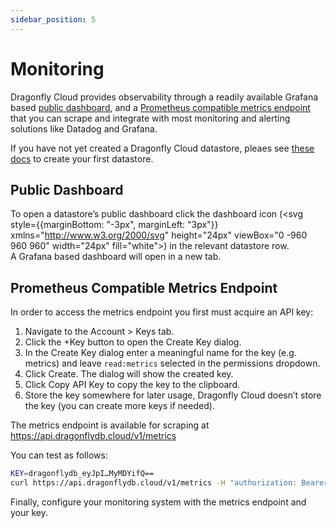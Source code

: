 ```yaml
---
sidebar_position: 5
---
```


# Monitoring

Dragonfly Cloud provides observability through a readily available Grafana based [public dashboard](#public-dashboard), and a [Prometheus compatible metrics endpoint](#prometheus-compatible-metrics-endpoint) that you can scrape and integrate with most monitoring and alerting solutions like Datadog and Grafana.

If you have not yet created a Dragonfly Cloud datastore, pleaes see [these docs](./datastores) to create your first datastore.

## Public Dashboard


To open a datastore’s public dashboard click the dashboard icon (<svg style={{marginBottom: "-3px", marginLeft: "3px"}} xmlns="http://www.w3.org/2000/svg" height="24px" viewBox="0 -960 960 960" width="24px" fill="white"><path d="M120-120v-80l80-80v160h-80Zm160 0v-240l80-80v320h-80Zm160 0v-320l80 81v239h-80Zm160 0v-239l80-80v319h-80Zm160 0v-400l80-80v480h-80ZM120-327v-113l280-280 160 160 280-280v113L560-447 400-607 120-327Z"/></svg>) in the relevant datastore row.  
A Grafana based dashboard will open in a new tab.


## Prometheus Compatible Metrics Endpoint

In order to access the metrics endpoint you first must acquire an API key:

1. Navigate to the Account > Keys tab.
2. Click the +Key button to open the Create Key dialog.
3. In the Create Key dialog enter a meaningful name for the key (e.g. metrics) and leave `read:metrics` selected in the permissions dropdown.
4. Click Create. The dialog will show the created key.
5. Click Copy API Key to copy the key to the clipboard.
6. Store the key somewhere for later usage, Dragonfly Cloud doesn’t store the key (you can create more keys if needed).

The metrics endpoint is available for scraping at https://api.dragonflydb.cloud/v1/metrics

You can test as follows:

```bash
KEY=dragonflydb_eyJpI…MyMDYifQ==
curl https://api.dragonflydb.cloud/v1/metrics -H "authorization: Bearer $KEY”
```

Finally, configure your monitoring system with the metrics endpoint and your key.
